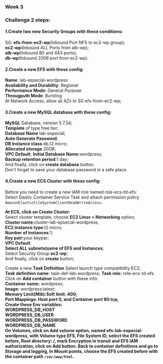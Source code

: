 ### Week 3

### Challenge 2 steps:

#### 1.Create two new Security Groups with these conditions:

SG: 
<b>efs-from-ec2-wp</b>(Inbound Port NFS to ec2-wp group);      
<b>ec2-wp</b>(Inbound ALL Ports from alb-wp);      
<b>alb-wp</b>(Inbound 80 and 443 ports);     
<b>db-wp</b>(Inbound 3306 port from ec2-wp).

#### 2.Create a new EFS with these config:
<b>Name</b>: lab-especial-wordpress        
<b>Availability and Durability</b>: Regional       
<b>Performance Mode</b>: General Purpose       
<b>Througputh Mode</b>: Bursting       
At Network Access, allow all AZs to SG efs-from-ec2-wp;     

#### 3.Create a new MySQL database with these config:
<b>MySQL</b> Database, version 5.7.34;      
<b>Template</b> of type free tier;      
<b>Database Name</b> lab-especial;      
<b>Auto Generate Password</b>;      
<b>DB Instance class</b>:db.t2.micro;       
<b>Allocated storage</b> 20GB;      
<b>VPC Default</b>;
<b>Initial Database Name:</b>wordpress;     
<b>Backup retention period:</b>1 day;       
And finally, click on <b>create database</b> button.        
Don't forget to save your database password in a safe place.

#### 4.Create a new ECS Cluster with these config:
Before you need to create a new IAM role named role-ecs-td-efs:      
Select Elastic Container Service Task and attach permission policy ```AmazonElasticFileSystemClientReadWriteAccess```.

<b>At ECS, click on Create Cluster:</b>     
Select cluster template, choose <b>EC2 Linux + Networking</b> option;       
<b>Cluster name</b>:cluster-lab-epsecial-wordpress;     
<b>EC2 instance type</b>:t2.micro;      
<b>Number of instances</b>:1;       
<b>Key pair:</b>your keypar;        
<b>VPC Default</b>      
<b>Select ALL subnets(same of EFS and Instances</b>;      
Select Security Group <b>ec2-wp</b>;        
And finally, click on <b>create</b> button;     

Create a new <b>Task Definition</b> 
Select launch type compatibility:EC2;       
<b>Task definition name</b>: task-def-lab-wordpress;
<b>Task role:</b> role-ecs-td-efs     
Click on <b>Add container</b> button with these info:       
<b>Container name:</b> wordpress;               
<b>Image:</b> wordpress:latest;      
<b>Memory Limit(Mib):<b>Soft limit: 400;        
<b>Port Mappings</b>: Host port 0, and Container port 80 tcp;     
<b>Create these Env variables:</b>      
WORDPRESS_DB_HOST   
WORDPRESS_DB_USER   
WORDPRESS_DB_PASSWORD      
WORDPRESS_DB_NAME   
On <b>Volumes</b>, click on <b>Add volume</b> option, named efs-lab-especial-wordpress, with Volume type <b>EFS</b>, File System ID, select the EFS created before, Root directory: /, mark Encryption in transit and EFS IAM authorization, click on Add button.
Back to container definitions and go to <b>Storage and logging</b>, In Mount points, choose the EFS created before with the container path ```/var/www/html```.

